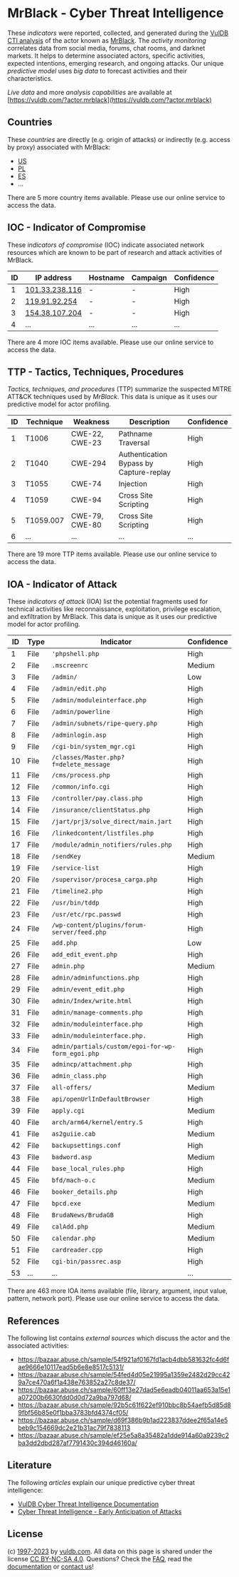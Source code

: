# MrBlack - Cyber Threat Intelligence

These _indicators_ were reported, collected, and generated during the [VulDB CTI analysis](https://vuldb.com/?kb.cti) of the actor known as [MrBlack](https://vuldb.com/?actor.mrblack). The _activity monitoring_ correlates data from social media, forums, chat rooms, and darknet markets. It helps to determine associated actors, specific activities, expected intentions, emerging research, and ongoing attacks. Our unique _predictive model_ uses _big data_ to forecast activities and their characteristics.

_Live data_ and more _analysis capabilities_ are available at [https://vuldb.com/?actor.mrblack](https://vuldb.com/?actor.mrblack)

## Countries

These _countries_ are directly (e.g. origin of attacks) or indirectly (e.g. access by proxy) associated with MrBlack:

* [US](https://vuldb.com/?country.us)
* [PL](https://vuldb.com/?country.pl)
* [ES](https://vuldb.com/?country.es)
* ...

There are 5 more country items available. Please use our online service to access the data.

## IOC - Indicator of Compromise

These _indicators of compromise_ (IOC) indicate associated network resources which are known to be part of research and attack activities of MrBlack.

ID | IP address | Hostname | Campaign | Confidence
-- | ---------- | -------- | -------- | ----------
1 | [101.33.238.116](https://vuldb.com/?ip.101.33.238.116) | - | - | High
2 | [119.91.92.254](https://vuldb.com/?ip.119.91.92.254) | - | - | High
3 | [154.38.107.204](https://vuldb.com/?ip.154.38.107.204) | - | - | High
4 | ... | ... | ... | ...

There are 4 more IOC items available. Please use our online service to access the data.

## TTP - Tactics, Techniques, Procedures

_Tactics, techniques, and procedures_ (TTP) summarize the suspected MITRE ATT&CK techniques used by _MrBlack_. This data is unique as it uses our predictive model for actor profiling.

ID | Technique | Weakness | Description | Confidence
-- | --------- | -------- | ----------- | ----------
1 | T1006 | CWE-22, CWE-23 | Pathname Traversal | High
2 | T1040 | CWE-294 | Authentication Bypass by Capture-replay | High
3 | T1055 | CWE-74 | Injection | High
4 | T1059 | CWE-94 | Cross Site Scripting | High
5 | T1059.007 | CWE-79, CWE-80 | Cross Site Scripting | High
6 | ... | ... | ... | ...

There are 19 more TTP items available. Please use our online service to access the data.

## IOA - Indicator of Attack

These _indicators of attack_ (IOA) list the potential fragments used for technical activities like reconnaissance, exploitation, privilege escalation, and exfiltration by MrBlack. This data is unique as it uses our predictive model for actor profiling.

ID | Type | Indicator | Confidence
-- | ---- | --------- | ----------
1 | File | `'phpshell.php` | High
2 | File | `.mscreenrc` | Medium
3 | File | `/admin/` | Low
4 | File | `/admin/edit.php` | High
5 | File | `/admin/moduleinterface.php` | High
6 | File | `/admin/powerline` | High
7 | File | `/admin/subnets/ripe-query.php` | High
8 | File | `/adminlogin.asp` | High
9 | File | `/cgi-bin/system_mgr.cgi` | High
10 | File | `/classes/Master.php?f=delete_message` | High
11 | File | `/cms/process.php` | High
12 | File | `/common/info.cgi` | High
13 | File | `/controller/pay.class.php` | High
14 | File | `/insurance/clientStatus.php` | High
15 | File | `/jart/prj3/solve_direct/main.jart` | High
16 | File | `/linkedcontent/listfiles.php` | High
17 | File | `/module/admin_notifiers/rules.php` | High
18 | File | `/sendKey` | Medium
19 | File | `/service-list` | High
20 | File | `/supervisor/procesa_carga.php` | High
21 | File | `/timeline2.php` | High
22 | File | `/usr/bin/tddp` | High
23 | File | `/usr/etc/rpc.passwd` | High
24 | File | `/wp-content/plugins/forum-server/feed.php` | High
25 | File | `add.php` | Low
26 | File | `add_edit_event.php` | High
27 | File | `admin.php` | Medium
28 | File | `admin/adminfunctions.php` | High
29 | File | `admin/event_edit.php` | High
30 | File | `admin/Index/write.html` | High
31 | File | `admin/manage-comments.php` | High
32 | File | `admin/moduleinterface.php` | High
33 | File | `admin/moduleinterface.php.` | High
34 | File | `admin/partials/custom/egoi-for-wp-form_egoi.php` | High
35 | File | `admincp/attachment.php` | High
36 | File | `admin_class.php` | High
37 | File | `all-offers/` | Medium
38 | File | `api/openUrlInDefaultBrowser` | High
39 | File | `apply.cgi` | Medium
40 | File | `arch/arm64/kernel/entry.S` | High
41 | File | `as2guiie.cab` | Medium
42 | File | `backupsettings.conf` | High
43 | File | `badword.asp` | Medium
44 | File | `base_local_rules.php` | High
45 | File | `bfd/mach-o.c` | Medium
46 | File | `booker_details.php` | High
47 | File | `bpcd.exe` | Medium
48 | File | `BrudaNews/BrudaGB` | High
49 | File | `calAdd.php` | Medium
50 | File | `calendar.php` | Medium
51 | File | `cardreader.cpp` | High
52 | File | `cgi-bin/passrec.asp` | High
53 | ... | ... | ...

There are 463 more IOA items available (file, library, argument, input value, pattern, network port). Please use our online service to access the data.

## References

The following list contains _external sources_ which discuss the actor and the associated activities:

* https://bazaar.abuse.ch/sample/54f921af0167fd1acb4dbb581632fc4d6fae9666e10117ead5b6e8e8517c5131/
* https://bazaar.abuse.ch/sample/54fed4d05e21995a1359e2482d29cc429a7ce470a6f1a438e763852a27c8de37/
* https://bazaar.abuse.ch/sample/60ff13e27dad5e6eadb04011aa653a15e1a07200b6630fdd0d0d72a9ba797d68/
* https://bazaar.abuse.ch/sample/92b5c61f622ef910bbc8b54aefb5d85d89fbf56b85e0f1bba3783bfd4374cf05/
* https://bazaar.abuse.ch/sample/d69f386b9b1ad223837ddee2f65a14e5beb9c154669dc2e21b31ac79f7838113
* https://bazaar.abuse.ch/sample/ef25e5a8a35482a1dde914a60a9239c2ba3dd2dbd287af7791430c394d46160a/

## Literature

The following _articles_ explain our unique predictive cyber threat intelligence:

* [VulDB Cyber Threat Intelligence Documentation](https://vuldb.com/?kb.cti)
* [Cyber Threat Intelligence - Early Anticipation of Attacks](https://www.scip.ch/en/?labs.20201022)

## License

(c) [1997-2023](https://vuldb.com/?kb.changelog) by [vuldb.com](https://vuldb.com/?kb.about). All data on this page is shared under the license [CC BY-NC-SA 4.0](https://creativecommons.org/licenses/by-nc-sa/4.0/). Questions? Check the [FAQ](https://vuldb.com/?kb.faq), read the [documentation](https://vuldb.com/?kb) or [contact us](https://vuldb.com/?contact)!
